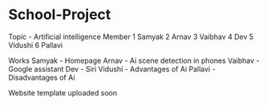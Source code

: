 # School-Project
Topic - Artificial intelligence
Member 1 Samyak
2 Arnav 
3 Vaibhav 
4 Dev 
5 Vidushi
6 Pallavi

Works
Samyak - Homepage
Arnav - Ai scene detection in phones
Vaibhav - Google assistant
Dev - Siri
Vidushi - Advantages of Ai
Pallavi - Disadvantages of Ai


Website template uploaded soon

